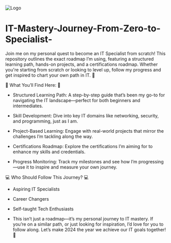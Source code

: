 
![Logo](https://img.shields.io/badge/-Mindset-ffffff?logo=data:image/png;base64,**YOUR_BASE64_ENCODED_IMAGE_HERE**&style=for-the-badge&logoColor=black&labelColor=white)


# IT-Mastery-Journey-From-Zero-to-Specialist-
Join me on my personal quest to become an IT Specialist from scratch! This repository outlines the exact roadmap I’m using, featuring a structured learning path, hands-on projects, and a certifications roadmap. Whether you're starting from scratch or looking to level up, follow my progress and get inspired to chart your own path in IT. 🌟


📌 What You’ll Find Here: 📌


- Structured Learning Path: A step-by-step guide that’s been my go-to for navigating the IT landscape—perfect for both beginners and intermediates.

- Skill Development: Dive into key IT domains like networking, security, and programming, just as I am.

- Project-Based Learning: Engage with real-world projects that mirror the challenges I’m tackling along the way.

- Certifications Roadmap: Explore the certifications I’m aiming for to enhance my skills and credentials.

- Progress Monitoring: Track my milestones and see how I’m progressing—use it to inspire and measure your own journey.



 
 
 💻 Who Should Follow This Journey?  💻

- Aspiring IT Specialists
 
- Career Changers

- Self-taught Tech Enthusiasts


- This isn’t just a roadmap—it’s my personal journey to IT mastery. If you’re on a similar path, or just looking for inspiration, I’d love for you to follow along. Let’s make 2024 the year we achieve our IT goals together! 🌟

